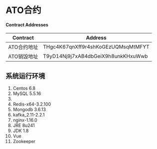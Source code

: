 # ATO合约

#### Contract Addresses

| Contract    | Address                            |
| ----------- | ---------------------------------- |
| ATO合约地址 | THgc4K67qnXff9r4shKoGEzUQMsqMtMFYT |
| ATO销毁地址 | T9yD14Nj9j7xAB4dbGeiX9h8unkKHxuWwb |



## 系统运行环境

1.  Centos 6.8
2.  MySQL 5.5.16
3.  
4.  Redis-x64-3.2.100
5.  Mongodb 3.6.13
6.  kafka_2.11-2.2.1
7.  nginx-1.16.0
8.  JRE 8u241
9.  JDK 1.8
10.  Vue
11.  Zookeeper






